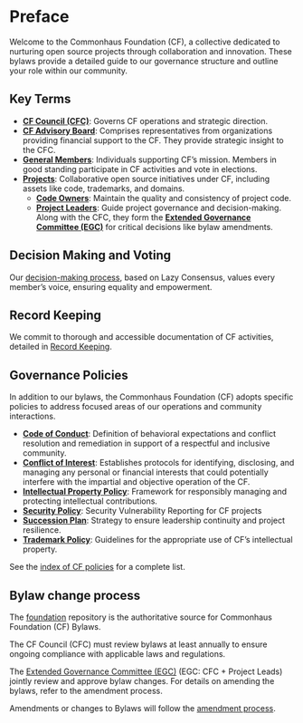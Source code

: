 # Preface

Welcome to the Commonhaus Foundation (CF), a collective dedicated to nurturing open source projects through collaboration and innovation. These bylaws provide a detailed guide to our governance structure and outline your role within our community.

## Key Terms

- **[CF Council (CFC)][cfc]**: Governs CF operations and strategic direction.
- **[CF Advisory Board][cfab]**: Comprises representatives from organizations providing financial support to the CF. They provide strategic insight to the CFC.
- **[General Members][membership]**: Individuals supporting CF’s mission. Members in good standing participate in CF activities and vote in elections.
- **[Projects][project]**: Collaborative open source initiatives under CF, including assets like code, trademarks, and domains.
    - **[Code Owners][plco]**: Maintain the quality and consistency of project code.
    - **[Project Leaders][plco]**: Guide project governance and decision-making. Along with the CFC, they form the [**Extended Governance Committee (EGC)**][egc] for critical decisions like bylaw amendments.

## Decision Making and Voting

Our [decision-making process][cf-decision-making], based on Lazy Consensus, values every member’s voice, ensuring equality and empowerment.

## Record Keeping

We commit to thorough and accessible documentation of CF activities, detailed in [Record Keeping][records].

## Governance Policies

In addition to our bylaws, the Commonhaus Foundation (CF) adopts specific policies to address focused areas of our operations and community interactions.

- [**Code of Conduct**][policy-coc]: Definition of behavioral expectations and conflict resolution and remediation in support of a respectful and inclusive community.
- [**Conflict of Interest**][policy-coi]: Establishes protocols for identifying, disclosing, and managing any personal or financial interests that could potentially interfere with the impartial and objective operation of the CF.
- [**Intellectual Property Policy**][policy-ip]: Framework for responsibly managing and protecting intellectual contributions.
- [**Security Policy**][policy-sec]: Security Vulnerability Reporting for CF projects
- [**Succession Plan**][policy-sp]: Strategy to ensure leadership continuity and project resilience.
- [**Trademark Policy**][policy-tp]: Guidelines for the appropriate use of CF’s intellectual property.

See the [index of CF policies][policy-index] for a complete list.

## Bylaw change process

The [foundation][] repository is the authoritative source for Commonhaus Foundation (CF) Bylaws.

The CF Council (CFC) must review bylaws at least annually to ensure ongoing compliance with applicable laws and regulations.

The [Extended Governance Committee (EGC)][egc] (EGC: CFC + Project Leads) jointly review and approve bylaw changes. For details on amending the bylaws, refer to the amendment process.

Amendments or changes to Bylaws will follow the [amendment process][].

[amendment process]: ./8-amendments.md
[cf-decision-making]: ./5-decision-making.md
[cfab]: ./4-cf-advisory-board.md
[cfc]: ./3-cf-council.md
[egc]: ./3-cf-council.md#extended-governance-committee-egc
[foundation]: https://github.com/commonhaus/foundation
[membership]: ./2-cf-membership.md#general-members
[plco]: ./2-cf-membership.md#project-leaders-and-code-owners
[policy-index]: ../policies/
[policy-coc]: ../policies/code-of-conduct.md
[policy-coi]: ../policies/conflict-of-interest.md
[policy-ip]: ../policies/ip-policy.md
[policy-sec]: ../policies/
[policy-sp]: ../policies/succession-plan.md
[policy-tp]: ../policies/trademark-policy.md
[project]: ./2-cf-membership.md#projects
[records]: ./6-notice-records.md
